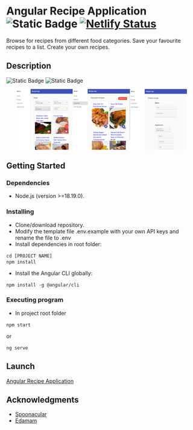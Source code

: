 # Angular Recipe Application ![Static Badge](https://img.shields.io/badge/v18.1.1-blue?logo=angular&logoColor=%23de3641&label=Angular) [![Netlify Status](https://api.netlify.com/api/v1/badges/482773ac-8862-49a4-98a1-24ad250a75e4/deploy-status)](https://app.netlify.com/sites/angular-recipes-application/deploys)

Browse for recipes from different food categories. Save your favourite recipes to a list. Create your own recipes.

## Description

![Static Badge](https://img.shields.io/badge/v18.1.1-blue?logo=angular&logoColor=%23ffab2e&label=Angular%20Material)
![Static Badge](https://img.shields.io/badge/v7.8.0-blue?logo=reactivex&logoColor=B7178C&label=RxJS)

<div align="center" style="display: flex; justify-content: center; align-items: center; width: 100%">
  <img align="left" src="./src/assets/images/frontpage-browse.png" width="30%">
  <img src="./src/assets/images/frontpage-favourites.png" width="30%">
  <img align="right" src="./src/assets/images/frontpage-create.png" width="30%">
</div>

## Getting Started

### Dependencies

- Node.js (version >=18.19.0).

### Installing

- Clone/download repository.
- Modify the template file .env.example with your own API keys and rename the file to .env
- Install dependencies in root folder:

```
cd [PROJECT NAME]
npm install
```

- Install the Angular CLI globally:

```
npm install -g @angular/cli
```

### Executing program

- In project root folder

```
npm start
```

or

```
ng serve
```

## Launch

[Angular Recipe Application](https://angular-recipes-application.netlify.app)

## Acknowledgments

- [Spoonacular](https://spoonacular.com/food-api)
- [Edamam](https://www.edamam.com/)
